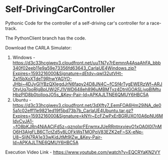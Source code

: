 # Self-DrivingCarController
Pythonic Code for the controller of a self-driving car's controller for a race-track.

The PythonClient branch has the code.

Download the CARLA Simulator:
  1. Windows - https://d3c33hcgiwev3.cloudfront.net/uuTN7y7rEemnrA4AsaAhFA_bbb340f02eeb11e9a59e73356fd63643_CarlaUE4Windows.zip?Expires=1593216000&Signature=dEtdv~qwI32utVHt-Ze15bXoXTdeT9RhwYAGYO-JHbi~4DJyGIYBzQXIegdJrN6fapy24D8JN4C~fCSf4rTygEWERzWf~ARJOtyUq7poRIgBpUWj2FJ1VWD648eh896uMBMTvz4DtnIGOASLjypBlMtuHbzPID8b0tolIoqJO5s_&Key-Pair-Id=APKAJLTNE6QMUY6HBC5A
  2. Ubuntu - https://d3c33hcgiwev3.cloudfront.net/3dXfty7_EemFOA6Hm29iNA_de05a1c02eff11e9821ed19f5bd73b7b_CarlaUE4Ubuntu.tar.gz?Expires=1593216000&Signature=kNYr~EcFZwPxErBGRUXO10A6pNU6MIdvCvJA1-~fO8bKJRn4NiAACjFd5z~qznoIxrFErwmxJUeRRntnxyieyO1xOA0I0I7nMO6H3AIgFLB6CTctZd5y8LOFkWsTMOPqV83EZK2eF~SX-eNp-U8~SIjN7RA1e33wKidJtMt9IZw_&Key-Pair-Id=APKAJLTNE6QMUY6HBC5A

Execution Video Link - https://www.youtube.com/watch?v=EQCRYaKN2VY
